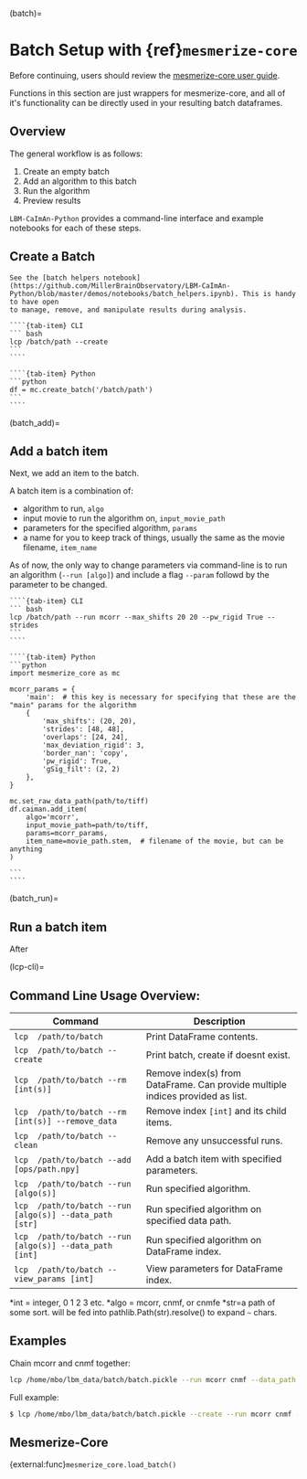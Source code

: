 (batch)=
# Batch Setup with {ref}`mesmerize-core`

Before continuing, users should review the [mesmerize-core user guide](https://mesmerize-core.readthedocs.io/en/latest/user_guide.html).

Functions in this section are just wrappers for mesmerize-core, and all of it's functionality can be directly used in your resulting batch dataframes.

## Overview

The general workflow is as follows:

1. Create an empty batch
2. Add an algorithm to this batch
3. Run the algorithm
4. Preview results

`LBM-CaImAn-Python` provides a command-line interface and example notebooks for each of these steps.

## Create a Batch

```{tip}
See the [batch helpers notebook](https://github.com/MillerBrainObservatory/LBM-CaImAn-Python/blob/master/demos/notebooks/batch_helpers.ipynb). This is handy to have open 
to manage, remove, and manipulate results during analysis.
```

`````{tab-set}
````{tab-item} CLI
``` bash
lcp /batch/path --create
```
````

````{tab-item} Python
```python
df = mc.create_batch('/batch/path')
```
````
`````

(batch_add)=
## Add a batch item

Next, we add an item to the batch.

A batch item is a combination of:
- algorithm to run, `algo`
- input movie to run the algorithm on, `input_movie_path`
- parameters for the specified algorithm, `params`
- a name for you to keep track of things, usually the same as the movie filename, `item_name`

As of now, the only way to change parameters via command-line is to run an algorithm (`--run [algo]`) and include a flag `--param` followd by the parameter to be changed.

`````{tab-set}
````{tab-item} CLI
``` bash
lcp /batch/path --run mcorr --max_shifts 20 20 --pw_rigid True --strides 
```
````

````{tab-item} Python
```python
import mesmerize_core as mc

mcorr_params = {
    'main':  # this key is necessary for specifying that these are the "main" params for the algorithm
    {
        'max_shifts': (20, 20),
        'strides': [48, 48],
        'overlaps': [24, 24],
        'max_deviation_rigid': 3,
        'border_nan': 'copy',
        'pw_rigid': True,
        'gSig_filt': (2, 2)
    },
}

mc.set_raw_data_path(path/to/tiff)
df.caiman.add_item(
    algo='mcorr',
    input_movie_path=path/to/tiff,
    params=mcorr_params,
    item_name=movie_path.stem,  # filename of the movie, but can be anything
)

```
````
`````

(batch_run)=
## Run a batch item

After 

(lcp-cli)=
## Command Line Usage Overview:

| Command                                                          | Description                                    |
|------------------------------------------------------------------|------------------------------------------------|
| `lcp  /path/to/batch`                             | Print DataFrame contents.                       |
| `lcp  /path/to/batch --create`                  | Print batch, create if doesnt exist.                                           |
| `lcp  /path/to/batch --rm [int(s)]`                     | Remove index(s)  from DataFrame. Can provide multiple indices provided as list.            |
| `lcp  /path/to/batch --rm [int(s)] --remove_data`       | Remove index `[int]` and its child items.       |
| `lcp  /path/to/batch --clean`                        | Remove any unsuccessful runs.                   |
| `lcp  /path/to/batch --add [ops/path.npy]`           | Add a batch item with specified parameters.     |
| `lcp  /path/to/batch --run [algo(s)]`                   | Run specified algorithm.                        |
| `lcp  /path/to/batch --run [algo(s)] --data_path [str]` | Run specified algorithm on specified data path. |
| `lcp  /path/to/batch --run [algo(s)] --data_path [int]` | Run specified algorithm on DataFrame index.     |
| `lcp  /path/to/batch --view_params [int]`                  | View parameters for DataFrame index.                |

*int = integer, 0 1 2 3 etc.
*algo = mcorr, cnmf, or cnmfe
*str=a path of some sort. will be fed into pathlib.Path(str).resolve() to expand `~` chars.

## Examples

Chain mcorr and cnmf together:

```bash
lcp /home/mbo/lbm_data/batch/batch.pickle --run mcorr cnmf --data_path /home/mbo/lbm_data/demo_data.tif
```

Full example:

```bash
$ lcp /home/mbo/lbm_data/batch/batch.pickle --create --run mcorr cnmf --strides 32 32 --overlaps 8 8 --K 100 --data_path /home/mbo/lbm_data/demo_data.tif 
```

## Mesmerize-Core

{external:func}`mesmerize_core.load_batch()`
